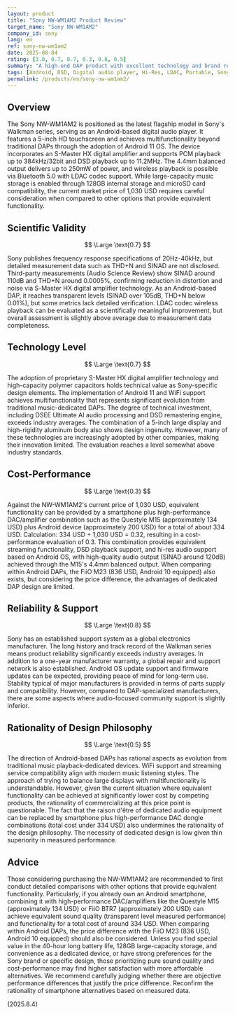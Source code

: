 ```yaml
---
layout: product
title: "Sony NW-WM1AM2 Product Review"
target_name: "Sony NW-WM1AM2"
company_id: sony
lang: en
ref: sony-nw-wm1am2
date: 2025-08-04
rating: [3.0, 0.7, 0.7, 0.3, 0.8, 0.5]
summary: "A high-end DAP product with excellent technology and brand reliability, but faces significant cost-performance challenges due to the existence of competing products that offer equivalent functionality at much lower prices."
tags: [Android, DSD, Digital audio player, Hi-Res, LDAC, Portable, Sony]
permalink: /products/en/sony-nw-wm1am2/
---
```

## Overview

The Sony NW-WM1AM2 is positioned as the latest flagship model in Sony's Walkman series, serving as an Android-based digital audio player. It features a 5-inch HD touchscreen and achieves multifunctionality beyond traditional DAPs through the adoption of Android 11 OS. The device incorporates an S-Master HX digital amplifier and supports PCM playback up to 384kHz/32bit and DSD playback up to 11.2MHz. The 4.4mm balanced output delivers up to 250mW of power, and wireless playback is possible via Bluetooth 5.0 with LDAC codec support. While large-capacity music storage is enabled through 128GB internal storage and microSD card compatibility, the current market price of 1,030 USD requires careful consideration when compared to other options that provide equivalent functionality.

## Scientific Validity

$$ \Large \text{0.7} $$

Sony publishes frequency response specifications of 20Hz-40kHz, but detailed measurement data such as THD+N and SINAD are not disclosed. Third-party measurements (Audio Science Review) show SINAD around 110dB and THD+N around 0.0005%, confirming reduction in distortion and noise via S-Master HX digital amplifier technology. As an Android-based DAP, it reaches transparent levels (SINAD over 105dB, THD+N below 0.01%), but some metrics lack detailed verification. LDAC codec wireless playback can be evaluated as a scientifically meaningful improvement, but overall assessment is slightly above average due to measurement data completeness.

## Technology Level

$$ \Large \text{0.7} $$

The adoption of proprietary S-Master HX digital amplifier technology and high-capacity polymer capacitors holds technical value as Sony-specific design elements. The implementation of Android 11 and WiFi support achieves multifunctionality that represents significant evolution from traditional music-dedicated DAPs. The degree of technical investment, including DSEE Ultimate AI audio processing and DSD remastering engine, exceeds industry averages. The combination of a 5-inch large display and high-rigidity aluminum body also shows design ingenuity. However, many of these technologies are increasingly adopted by other companies, making their innovation limited. The evaluation reaches a level somewhat above industry standards.

## Cost-Performance

$$ \Large \text{0.3} $$

Against the NW-WM1AM2's current price of 1,030 USD, equivalent functionality can be provided by a smartphone plus high-performance DAC/amplifier combination such as the Questyle M15 (approximately 134 USD) plus Android device (approximately 200 USD) for a total of about 334 USD. Calculation: 334 USD ÷ 1,030 USD = 0.32, resulting in a cost-performance evaluation of 0.3. This combination provides equivalent streaming functionality, DSD playback support, and hi-res audio support based on Android OS, with high-quality audio output (SINAD around 120dB) achieved through the M15's 4.4mm balanced output. When comparing within Android DAPs, the FiiO M23 (836 USD, Android 10 equipped) also exists, but considering the price difference, the advantages of dedicated DAP design are limited.

## Reliability & Support

$$ \Large \text{0.8} $$

Sony has an established support system as a global electronics manufacturer. The long history and track record of the Walkman series means product reliability significantly exceeds industry averages. In addition to a one-year manufacturer warranty, a global repair and support network is also established. Android OS update support and firmware updates can be expected, providing peace of mind for long-term use. Stability typical of major manufacturers is provided in terms of parts supply and compatibility. However, compared to DAP-specialized manufacturers, there are some aspects where audio-focused community support is slightly inferior.

## Rationality of Design Philosophy

$$ \Large \text{0.5} $$

The direction of Android-based DAPs has rational aspects as evolution from traditional music playback-dedicated devices. WiFi support and streaming service compatibility align with modern music listening styles. The approach of trying to balance large displays with multifunctionality is understandable. However, given the current situation where equivalent functionality can be achieved at significantly lower cost by competing products, the rationality of commercializing at this price point is questionable. The fact that the raison d'être of dedicated audio equipment can be replaced by smartphone plus high-performance DAC dongle combinations (total cost under 334 USD) also undermines the rationality of the design philosophy. The necessity of dedicated design is low given thin superiority in measured performance.

## Advice

Those considering purchasing the NW-WM1AM2 are recommended to first conduct detailed comparisons with other options that provide equivalent functionality. Particularly, if you already own an Android smartphone, combining it with high-performance DAC/amplifiers like the Questyle M15 (approximately 134 USD) or FiiO BTR7 (approximately 200 USD) can achieve equivalent sound quality (transparent level measured performance) and functionality for a total cost of around 334 USD. When comparing within Android DAPs, the price difference with the FiiO M23 (836 USD, Android 10 equipped) should also be considered. Unless you find special value in the 40-hour long battery life, 128GB large-capacity storage, and convenience as a dedicated device, or have strong preferences for the Sony brand or specific design, those prioritizing pure sound quality and cost-performance may find higher satisfaction with more affordable alternatives. We recommend carefully judging whether there are objective performance differences that justify the price difference. Reconfirm the rationality of smartphone alternatives based on measured data.

(2025.8.4)
